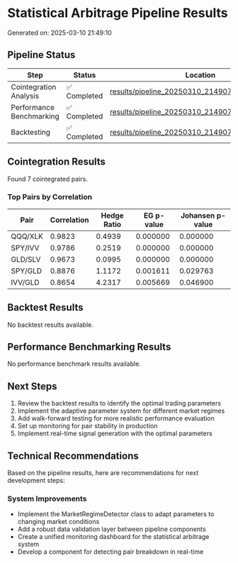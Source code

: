 # Statistical Arbitrage Pipeline Results

Generated on: 2025-03-10 21:49:10

## Pipeline Status

| Step | Status | Location |
|------|--------|----------|
| Cointegration Analysis | ✅ Completed | [results/pipeline_20250310_214907/01_cointegration](results/pipeline_20250310_214907/01_cointegration) |
| Performance Benchmarking | ✅ Completed | [results/pipeline_20250310_214907/02_benchmark](results/pipeline_20250310_214907/02_benchmark) |
| Backtesting | ✅ Completed | [results/pipeline_20250310_214907/03_backtest](results/pipeline_20250310_214907/03_backtest) |

## Cointegration Results

Found 7 cointegrated pairs.

### Top Pairs by Correlation

| Pair | Correlation | Hedge Ratio | EG p-value | Johansen p-value |
|------|------------|-------------|------------|------------------|
| QQQ/XLK | 0.9823 | 0.4939 | 0.000000 | 0.000000 |
| SPY/IVV | 0.9786 | 0.2519 | 0.000000 | 0.000000 |
| GLD/SLV | 0.9673 | 0.0995 | 0.000000 | 0.000000 |
| SPY/GLD | 0.8876 | 1.1172 | 0.001611 | 0.029763 |
| IVV/GLD | 0.8654 | 4.2317 | 0.005669 | 0.046900 |

## Backtest Results

No backtest results available.


## Performance Benchmarking Results

No performance benchmark results available.


## Next Steps

1. Review the backtest results to identify the optimal trading parameters
2. Implement the adaptive parameter system for different market regimes
3. Add walk-forward testing for more realistic performance evaluation
4. Set up monitoring for pair stability in production
5. Implement real-time signal generation with the optimal parameters

## Technical Recommendations

Based on the pipeline results, here are recommendations for next development steps:

### System Improvements

- Implement the MarketRegimeDetector class to adapt parameters to changing market conditions
- Add a robust data validation layer between pipeline components
- Create a unified monitoring dashboard for the statistical arbitrage system
- Develop a component for detecting pair breakdown in real-time
